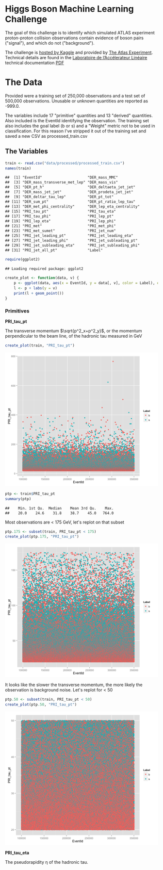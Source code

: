 Higgs Boson Machine Learning Challenge
========================================================

The goal of this challenge is to identify which simulated ATLAS experiment proton-proton collision
observations contain evidence of boson pairs ("signal"), and which do not ("background"). 

The challenge is [hosted by Kaggle](http://www.kaggle.com/c/higgs-boson) and provided by [The Atlas Experiment](http://atlas.ch/).  Technical details are found in the [Laboratoire de l’Accélerateur Linéaire](http://higgsml.lal.in2p3.fr/) technical documentation [PDF](http://higgsml.lal.in2p3.fr/files/2014/04/documentation_v1.5.pdf)

# The Data

Provided were a training set of 250,000 observations and a test set of 500,000 observations.
Unusable or unknown quantities are reported as -999.0.

The variables include 17 "primitive" quantities and 13 "derived" quantities. Also included
is the EventId identifying the observation. The training set also includes the goal label (b or s)
and a "Weight" metric not to be used in classification. For this reason I've stripped it out 
of the training set and saved a new CSV as processed_train.csv

## The Variables

```r
train <- read.csv("data/processed/processed_train.csv")
names(train)
```

```
##  [1] "EventId"                     "DER_mass_MMC"               
##  [3] "DER_mass_transverse_met_lep" "DER_mass_vis"               
##  [5] "DER_pt_h"                    "DER_deltaeta_jet_jet"       
##  [7] "DER_mass_jet_jet"            "DER_prodeta_jet_jet"        
##  [9] "DER_deltar_tau_lep"          "DER_pt_tot"                 
## [11] "DER_sum_pt"                  "DER_pt_ratio_lep_tau"       
## [13] "DER_met_phi_centrality"      "DER_lep_eta_centrality"     
## [15] "PRI_tau_pt"                  "PRI_tau_eta"                
## [17] "PRI_tau_phi"                 "PRI_lep_pt"                 
## [19] "PRI_lep_eta"                 "PRI_lep_phi"                
## [21] "PRI_met"                     "PRI_met_phi"                
## [23] "PRI_met_sumet"               "PRI_jet_num"                
## [25] "PRI_jet_leading_pt"          "PRI_jet_leading_eta"        
## [27] "PRI_jet_leading_phi"         "PRI_jet_subleading_pt"      
## [29] "PRI_jet_subleading_eta"      "PRI_jet_subleading_phi"     
## [31] "PRI_jet_all_pt"              "Label"
```


```r
require(ggplot2)
```

```
## Loading required package: ggplot2
```


```r
create_plot <- function(data, v) {
    p <- ggplot(data, aes(x = EventId, y = data[, v], color = Label), environment = environment())
    l <- p + labs(y = v)
    print(l + geom_point())
}
```



### Primitives

**PRI_tau_pt**

The transverse momentum $\sqrt{p^2_x+p^2_y}$, or the momentum perpendicular to the beam line, of the hadronic tau measured in GeV


```r
create_plot(train, "PRI_tau_pt")
```

![plot of chunk pri_tau_pt_fig](figure/pri_tau_pt_fig.png) 


```r
ptp <- train$PRI_tau_pt
summary(ptp)
```

```
##    Min. 1st Qu.  Median    Mean 3rd Qu.    Max. 
##    20.0    24.6    31.8    38.7    45.0   764.0
```

Most observations are < 175 GeV, let's replot on that subset

```r
ptp.175 <- subset(train, PRI_tau_pt < 175)
create_plot(ptp.175, "PRI_tau_pt")
```

![plot of chunk subset_ptp_175](figure/subset_ptp_175.png) 

It looks like the slower the transverse momentum, the more likely the observation is background noise. Let's replot for < 50

```r
ptp.50 <- subset(train, PRI_tau_pt < 50)
create_plot(ptp.50, "PRI_tau_pt")
```

![plot of chunk subset_ptp_50](figure/subset_ptp_50.png) 

**PRI_tau_eta**

The pseudorapidity η of the hadronic tau.







